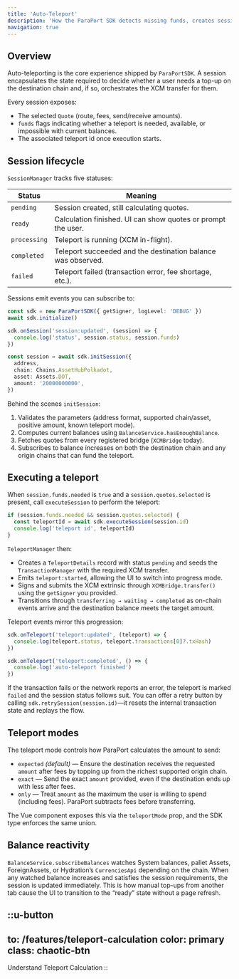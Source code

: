 ```yaml
---
title: 'Auto-Teleport'
description: 'How the ParaPort SDK detects missing funds, creates sessions, and drives teleports'
navigation: true
---
```


## Overview

Auto-teleporting is the core experience shipped by `ParaPortSDK`. A session encapsulates the state required to decide whether a user needs a top-up on the destination chain and, if so, orchestrates the XCM transfer for them.

Every session exposes:
- The selected `Quote` (route, fees, send/receive amounts).
- `funds` flags indicating whether a teleport is needed, available, or impossible with current balances.
- The associated teleport id once execution starts.

## Session lifecycle

`SessionManager` tracks five statuses:

| Status | Meaning |
| --- | --- |
| `pending` | Session created, still calculating quotes. |
| `ready` | Calculation finished. UI can show quotes or prompt the user. |
| `processing` | Teleport is running (XCM in-flight). |
| `completed` | Teleport succeeded and the destination balance was observed. |
| `failed` | Teleport failed (transaction error, fee shortage, etc.). |

Sessions emit events you can subscribe to:

```ts
const sdk = new ParaPortSDK({ getSigner, logLevel: 'DEBUG' })
await sdk.initialize()

sdk.onSession('session:updated', (session) => {
  console.log('status', session.status, session.funds)
})

const session = await sdk.initSession({
  address,
  chain: Chains.AssetHubPolkadot,
  asset: Assets.DOT,
  amount: '20000000000',
})
```

Behind the scenes `initSession`:
1. Validates the parameters (address format, supported chain/asset, positive amount, known teleport mode).
2. Computes current balances using `BalanceService.hasEnoughBalance`.
3. Fetches quotes from every registered bridge (`XCMBridge` today).
4. Subscribes to balance increases on both the destination chain and any origin chains that can fund the teleport.

## Executing a teleport

When `session.funds.needed` is `true` and a `session.quotes.selected` is present, call `executeSession` to perform the teleport:

```ts
if (session.funds.needed && session.quotes.selected) {
  const teleportId = await sdk.executeSession(session.id)
  console.log('teleport id', teleportId)
}
```

`TeleportManager` then:
- Creates a `TeleportDetails` record with status `pending` and seeds the `TransactionManager` with the required XCM transfer.
- Emits `teleport:started`, allowing the UI to switch into progress mode.
- Signs and submits the XCM extrinsic through `XCMBridge.transfer()` using the `getSigner` you provided.
- Transitions through `transferring → waiting → completed` as on-chain events arrive and the destination balance meets the target amount.

Teleport events mirror this progression:

```ts
sdk.onTeleport('teleport:updated', (teleport) => {
  console.log(teleport.status, teleport.transactions[0]?.txHash)
})

sdk.onTeleport('teleport:completed', () => {
  console.log('auto-teleport finished')
})
```

If the transaction fails or the network reports an error, the teleport is marked `failed` and the session status follows suit. You can offer a retry button by calling `sdk.retrySession(session.id)`—it resets the internal transaction state and replays the flow.

## Teleport modes

The teleport mode controls how ParaPort calculates the amount to send:
- `expected` *(default)* — Ensure the destination receives the requested `amount` after fees by topping up from the richest supported origin chain.
- `exact` — Send the exact `amount` provided, even if the destination ends up with less after fees.
- `only` — Treat `amount` as the maximum the user is willing to spend (including fees). ParaPort subtracts fees before transferring.

The Vue component exposes this via the `teleportMode` prop, and the SDK type enforces the same union.

## Balance reactivity

`BalanceService.subscribeBalances` watches System balances, pallet Assets, ForeignAssets, or Hydration’s `CurrenciesApi` depending on the chain. When any watched balance increases and satisfies the session requirements, the session is updated immediately. This is how manual top-ups from another tab cause the UI to transition to the “ready” state without a page refresh.

::u-button
---
to: /features/teleport-calculation
color: primary
class: chaotic-btn
---
Understand Teleport Calculation
::
